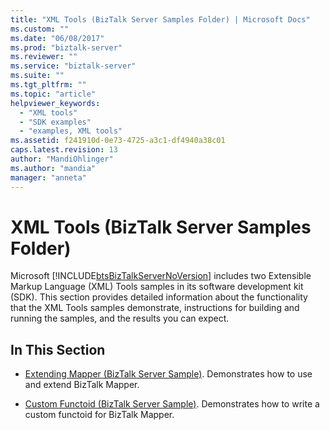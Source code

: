 ```yaml
---
title: "XML Tools (BizTalk Server Samples Folder) | Microsoft Docs"
ms.custom: ""
ms.date: "06/08/2017"
ms.prod: "biztalk-server"
ms.reviewer: ""
ms.service: "biztalk-server"
ms.suite: ""
ms.tgt_pltfrm: ""
ms.topic: "article"
helpviewer_keywords: 
  - "XML tools"
  - "SDK examples"
  - "examples, XML tools"
ms.assetid: f241910d-0e73-4725-a3c1-df4940a38c01
caps.latest.revision: 13
author: "MandiOhlinger"
ms.author: "mandia"
manager: "anneta"
---
```

# XML Tools (BizTalk Server Samples Folder)
Microsoft [!INCLUDE[btsBizTalkServerNoVersion](../includes/btsbiztalkservernoversion-md.md)] includes two Extensible Markup Language (XML) Tools samples in its software development kit (SDK). This section provides detailed information about the functionality that the XML Tools samples demonstrate, instructions for building and running the samples, and the results you can expect.  
  
## In This Section  
  
-   [Extending Mapper (BizTalk Server Sample)](../core/extending-mapper-biztalk-server-sample.md). Demonstrates how to use and extend BizTalk Mapper.  
  
-   [Custom Functoid (BizTalk Server Sample)](../core/custom-functoid-biztalk-server-sample.md). Demonstrates how to write a custom functoid for BizTalk Mapper.